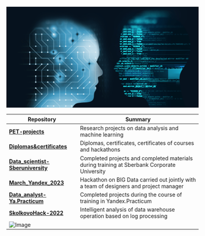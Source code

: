 <!--
**AlexeyK12/AlexeyK12** is a ✨ _special_ ✨ repository because its `README.md` (this file) appears on your GitHub profile.

Here are some ideas to get you started:

- 🔭 I’m currently working on ...
- 🌱 I’m currently learning ...
- 👯 I’m looking to collaborate on ...
- 🤔 I’m looking for help with ...
- 💬 Ask me about ...
- 📫 How to reach me: ...
- 😄 Pronouns: ...
- ⚡ Fun fact: ...
-->

![Image](fon_1.png)

|Repository   | Summary                                                          |
|-------------|------------------------------------------------------------------|
|[**PET-projects**](https://github.com/AlexeyK12/PET-projects/blob/main/README.md)|Research projects on data analysis and machine learning|
|[**Diplomas&certificates**](https://github.com/AlexeyK12/Diplomas-and-certificates/blob/main/README.md)|Diplomas, certificates, certificates of courses and hackathons|
|[**Data_scientist-Sberuniversity**](https://github.com/AlexeyK12/Data_scientist-Sberuniversity/blob/main/README.md)|Completed projects and completed materials during training at Sberbank Corporate University|
|[**March_Yandex_2023**](https://github.com/AlexeyK12/Hackathon_Yandex_2023/blob/main/README.md)|Hackathon on BIG Data carried out jointly with a team of designers and project manager|
|[**Data_analyst-Ya.Practicum**](https://github.com/AlexeyK12/Data_analyst-Yandex.Practicum/blob/main/README.md)|Completed projects during the course of training in Yandex.Practicum|
|[**SkolkovoHack-2022**](https://github.com/AlexeyK12/SkolkovoHack-2022/blob/main/README.md)|Intelligent analysis of data warehouse operation based on log processing|
|![Image](fon.png)||

